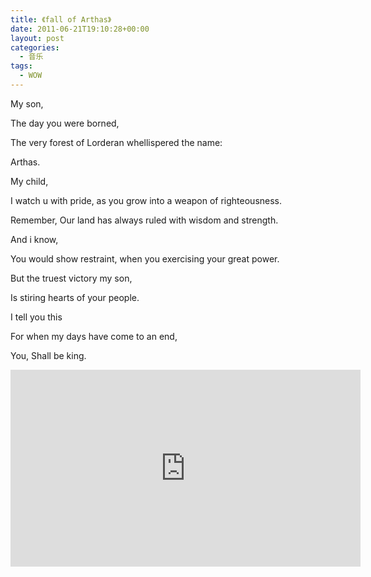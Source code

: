 ```yaml
---
title: 《fall of Arthas》
date: 2011-06-21T19:10:28+00:00
layout: post
categories:
  - 音乐
tags:
  - WOW
---
```

My son,

The day you were borned,

The very forest of Lorderan whellispered the name:

Arthas.

My child,

I watch u with pride, as you grow into a weapon of righteousness.

Remember, Our land has always ruled with wisdom and strength.

And i know,

You would show restraint, when you exercising your great power.

But the truest victory my son,

Is stiring hearts of your people.

I tell you this

For when my days have come to an end,

You, Shall be king.

<iframe width="560" height="315" src="https://www.youtube.com/embed/hwEssf2MZWQ" frameborder="0" gesture="media" allow="encrypted-media" allowfullscreen></iframe>


